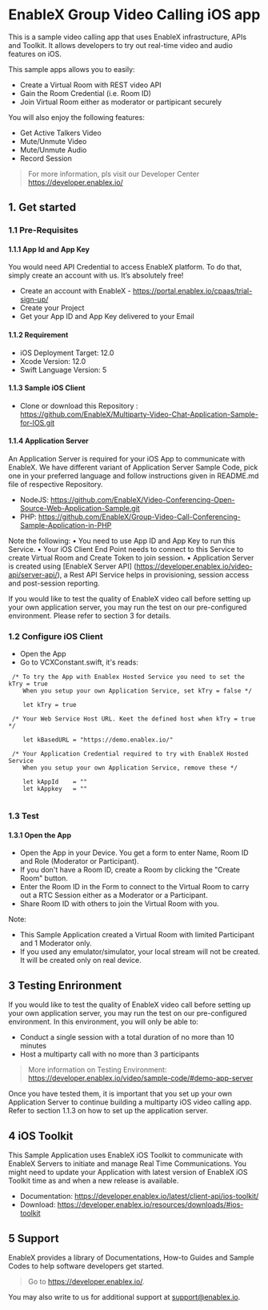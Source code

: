 # EnableX Group Video Calling iOS app

This is a sample video calling app that uses EnableX infrastructure, APIs and Toolkit. It allows developers to try out real-time video and audio features on iOS.

This sample apps allows you to easily:
* Create a Virtual Room with REST video API 
* Gain the Room Credential (i.e. Room ID) 
* Join Virtual Room either as moderator or partipicant securely

You will also enjoy the following features: 
* Get Active Talkers Video 
* Mute/Unmute Video
* Mute/Unmute Audio
* Record Session

> For more information, pls visit our Developer Center https://developer.enablex.io/

## 1. Get started

### 1.1 Pre-Requisites

#### 1.1.1 App Id and App Key 

You would need API Credential to access EnableX platform. To do that, simply create an account with us. It’s absolutely free!

* Create an account with EnableX - https://portal.enablex.io/cpaas/trial-sign-up/
* Create your Project
* Get your App ID and App Key delivered to your Email

#### 1.1.2 Requirement

* iOS Deployment Target: 12.0
* Xcode Version: 12.0
* Swift Language Version: 5 

#### 1.1.3 Sample iOS Client 

* Clone or download this Repository : https://github.com/EnableX/Multiparty-Video-Chat-Application-Sample-for-IOS.git 

#### 1.1.4 Application Server

An Application Server is required for your iOS App to communicate with EnableX. We have different variant of Application Server Sample Code, pick one in your preferred language and follow instructions given in README.md file of respective Repository.

* NodeJS: https://github.com/EnableX/Video-Conferencing-Open-Source-Web-Application-Sample.git 
* PHP: https://github.com/EnableX/Group-Video-Call-Conferencing-Sample-Application-in-PHP

Note the following:
•	You need to use App ID and App Key to run this Service.
•	Your iOS Client End Point needs to connect to this Service to create Virtual Room and Create Token to join session.
•	Application Server is created using [EnableX Server API] (https://developer.enablex.io/video-api/server-api/), a Rest API Service helps in provisioning, session access and post-session reporting.

If you would like to test the quality of EnableX video call before setting up your own application server,  you may run the test on our pre-configured environment. Please refer to section 3 for details.

### 1.2 Configure iOS Client 

* Open the App
* Go to VCXConstant.swift, it's reads: 

``` 
 /* To try the App with Enablex Hosted Service you need to set the kTry = true
    When you setup your own Application Service, set kTry = false */
    
    let kTry = true

 /* Your Web Service Host URL. Keet the defined host when kTry = true */
    
    let kBasedURL = "https://demo.enablex.io/"
     
 /* Your Application Credential required to try with EnableX Hosted Service
    When you setup your own Application Service, remove these */
    
    let kAppId    = ""
    let kAppkey   = ""
 
 ```

### 1.3 Test

#### 1.3.1 Open the App

* Open the App in your Device. You get a form to enter Name, Room ID and Role (Moderator or Participant). 
* If you don't have a Room ID, create a Room by clicking the "Create Room" button.
* Enter the Room ID in the Form to connect to the Virtual Room to carry out a RTC Session either as a Moderator or a Participant.
* Share Room ID with others to join the Virtual Room with you.

Note: 
* This Sample Application created a Virtual Room with limited Participant and 1 Moderator only. 
* If you used any emulator/simulator, your local stream will not be created. It will be created only on real device.

## 3 Testing Enrironment

If you would like to test the quality of EnableX video call before setting up your own application server,  you may run the test on our pre-configured environment. In this environment, you will only be able to:

* Conduct a single session with a total duration of no more than 10 minutes
* Host a multiparty call with no more than 3 participants 

> More information on Testing Environment: https://developer.enablex.io/video/sample-code/#demo-app-server

Once you have tested them, it is important that you set up your own Application Server to continue building a multiparty iOS video calling app. Refer to section 1.1.3 on how to set up the application server. 
  
## 4 iOS Toolkit

This Sample Application uses EnableX iOS Toolkit to communicate with EnableX Servers to initiate and manage Real Time Communications. You might need to update your Application with latest version of EnableX iOS Toolkit time as and when a new release is available. 

* Documentation: https://developer.enablex.io/latest/client-api/ios-toolkit/
* Download: https://developer.enablex.io/resources/downloads/#ios-toolkit


## 5 Support

EnableX provides a library of Documentations, How-to Guides and Sample Codes to help software developers get started. 

> Go to https://developer.enablex.io/. 

You may also write to us for additional support at support@enablex.io.   
